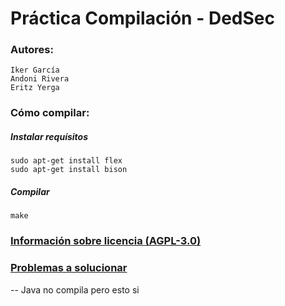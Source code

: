 # Práctica Compilación - DedSec
### Autores:
```
Iker García
Andoni Rivera
Eritz Yerga
```

### Cómo compilar:
##### Instalar requísitos
```
sudo apt-get install flex
sudo apt-get install bison
```
##### Compilar
```
make
```

### [Información sobre licencia (AGPL-3.0)](https://github.com/DeadSecUPV/PracticaCompilacion/blob/master/LICENSE)

### [Problemas a solucionar](https://github.com/DeadSecUPV/PracticaCompilacion/issues)


-- Java no compila pero esto si
